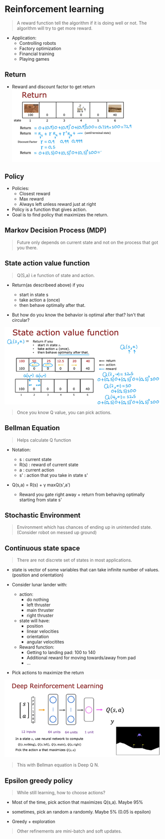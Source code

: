 # Reinforcement learning

> A reward function tell the algorithm if it is doing well or not. The algorithm will try to get more reward.

- Application:
    - Controlling robots
    - Factory optimization
    - Financial training
    - Playing games

## Return
- Reward and discount factor to get return
![discount_factor](discount_factor.png)

## Policy
- Policies:
    - Closest reward
    - Max reward
    - Always left unless reward just at right
- Policy is a function that gives action.
- Goal is to find policy that maximizes the return.

## Markov Decision Process (MDP)

> Future only depends on current state and not on the process that got you there.

## State action value function

> Q(S,a) i.e function of state and action.

- Return(as describeed above) if you
    - start in state s
    - take action a (once)
    - then behave optimally after that.

- But how do you know the behavior is optimal after that? Isn't that circular?

![state_action_value_function](state_action_value_function.png)

> Once you know Q value, you can pick actions.

## Bellman Equation

> Helps calculate Q function

- Notation:
    - s : current state
    - R(s) : reward of current state
    - a : current action
    - s' : action that you take in state s'

- Q(s,a) = R(s) + γ maxQ(s',a')
    - Reward you gate right away + return from behaving optimally starting from state s'

## Stochastic Environment

> Environment which has chances of ending up in unintended state. (Consider robot on messed up ground)

## Continuous state space

> There are not discrete set of states in most applications.

- state is vector of some variables that can take infinite number of values. (position and orientation)

- Consider lunar lander with:
    - action:
        - do nothing
        - left thruster
        - main thruster
        - right thruster
    - state will have:
        - position
        - linear velocities
        - orientation
        - angular velocitites
    - Reward function:
        - Getting to landing pad: 100 to 140
        - Additional reward for moving towards/away from pad
        - ...

- Pick actions to maximize the return

![learning_state_value_function](learning_state_value_function.png)

> This with Bellman equation is Deep Q N.

## Epsilon greedy policy

> While still learning, how to choose actions?

- Most of the time, pick action that maximizes Q(s,a). Maybe 95%
- sometimes, pick an random a randomly. Maybe 5% (0.05 is epsilon)

- Greedy + exploration

> Other refinements are mini-batch and soft updates.
